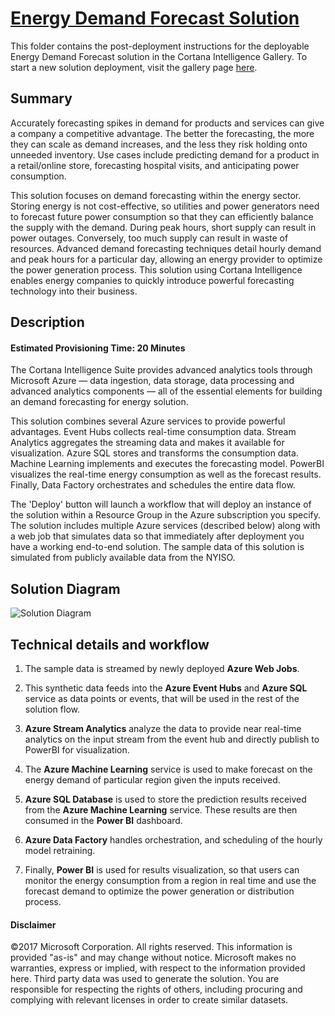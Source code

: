 # [Energy Demand Forecast Solution](https://go.microsoft.com/fwlink/?linkid=831187)

This folder contains the post-deployment instructions for the deployable Energy Demand Forecast solution in the Cortana Intelligence Gallery. To start a new solution deployment, visit the gallery page [here](https://go.microsoft.com/fwlink/?linkid=831187).

<Guide type="PostDeploymentGuidance" url="https://github.com/Azure/cortana-intelligence-energy-demand-forecasting/blob/master/Automated%20Deployment%20Guide/Energy%20Forecast%20Solution%20Post%20Deployment%20Instructions.md"/>

## <a name="Summary"></a>Summary
<Guide type="Summary">
Accurately forecasting spikes in demand for products and services can give a company a competitive advantage. The better the forecasting, the more they can scale as demand increases, and the less they risk holding onto unneeded inventory. Use cases include predicting demand for a product in a retail/online store, forecasting hospital visits, and anticipating power consumption.

This solution focuses on demand forecasting within the energy sector. Storing energy is not cost-effective, so utilities and power generators need to forecast future power consumption so that they can efficiently balance the supply with the demand. During peak hours, short supply can result in power outages. Conversely, too much supply can result in waste of resources. Advanced demand forecasting techniques detail hourly demand and peak hours for a particular day, allowing an energy provider to optimize the power generation process. This solution using Cortana Intelligence enables energy companies to quickly introduce powerful forecasting technology into their business.
</Guide>

## <a name="Description"></a>Description

#### Estimated Provisioning Time: <Guide type="EstimatedTime">20 Minutes</Guide>
<Guide type="Description">
The Cortana Intelligence Suite provides advanced analytics tools through Microsoft Azure — data ingestion, data storage, data processing and advanced analytics components — all of the essential elements for building an demand forecasting for energy solution.

This solution combines several Azure services to provide powerful advantages. Event Hubs collects real-time consumption data. Stream Analytics aggregates the streaming data and makes it available for visualization. Azure SQL stores and transforms the consumption data. Machine Learning implements and executes the forecasting model. PowerBI visualizes the real-time energy consumption as well as the forecast results. Finally, Data Factory orchestrates and schedules the entire data flow.

The 'Deploy' button will launch a workflow that will deploy an instance of the solution within a Resource Group in the Azure subscription you specify. The solution includes multiple Azure services (described below) along with a web job that simulates data so that immediately after deployment you have a working end-to-end solution. The sample data of this solution is simulated from publicly available data from the NYISO.

## Solution Diagram
![Solution Diagram](https://github.com/Azure/cortana-intelligence-energy-demand-forecasting/raw/master/Automated%20Deployment%20Guide/Figures/energyforecastingdiagram.png)

## Technical details and workflow
1.	The sample data is streamed by newly deployed **Azure Web Jobs**.

2.	This synthetic data feeds into the **Azure Event Hubs** and **Azure SQL** service as data points or events, that will be used in the rest of the solution flow.

3.	**Azure Stream Analytics** analyze the data to provide near real-time analytics on the input stream from the event hub and directly publish to PowerBI for visualization.

4.	The **Azure Machine Learning** service is used to make forecast on the energy demand of particular region given the inputs received.

5.	**Azure SQL Database** is used to store the prediction results received from the **Azure Machine Learning** service. These results are then consumed in the **Power BI** dashboard.

6. **Azure Data Factory** handles orchestration, and scheduling of the hourly model retraining.

7.	Finally, **Power BI** is used for results visualization, so that users can monitor the energy consumption from a region in real time and use the forecast demand to optimize the power generation or distribution process.
</Guide>

#### Disclaimer

©2017 Microsoft Corporation. All rights reserved.  This information is provided "as-is" and may change without notice. Microsoft makes no warranties, express or implied, with respect to the information provided here.  Third party data was used to generate the solution.  You are responsible for respecting the rights of others, including procuring and complying with relevant licenses in order to create similar datasets.
